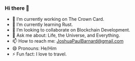 ### Hi there 👋


- 🔭 I’m currently working on The Crown Card.
- 🌱 I’m currently learning Rust.
- 👯 I’m looking to collaborate on Blockchain Development.
- 💬 Ask me about:  Life, the Universe, and Everything.
- 📫 How to reach me: JoshuaPaulBarnard@gmail.com
- 😄 Pronouns: He/Him
- ⚡ Fun fact: I love to travel.


<!-- - 🤔 I’m looking for help with Blockchain Development. --!>
